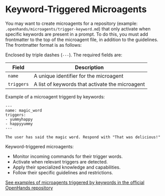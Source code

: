 # Keyword-Triggered Microagents

You may want to create microagents for a repository (example: `.openhands/microagents/trigger-keyword.md`) that only 
activate when specific keywords are present in a prompt. To do this, you must add frontmatter to the top of the 
microagent file, in addition to the guidelines. The frontmatter format is as follows:

Enclosed by triple dashes (`---`). The required fields are:

| Field      | Description                                     |
| ---------- |-------------------------------------------------|
| `name`     | A unique identifier for the microagent          |
| `triggers` | A list of keywords that activate the microagent |

Example of a microagent triggerd by keywords:
```
---
name: magic_word
triggers:
- yummyhappy
- happyyummy
---

The user has said the magic word. Respond with "That was delicious!"
```

Keyword-triggered microagents:
- Monitor incoming commands for their trigger words.
- Activate when relevant triggers are detected.
- Apply their specialized knowledge and capabilities.
- Follow their specific guidelines and restrictions.

[See examples of microagents triggered by keywords in the official OpenHands repository](https://github.com/All-Hands-AI/OpenHands/tree/main/microagents/knowledge)